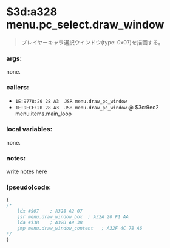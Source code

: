 ﻿
# $3d:a328 menu.pc_select.draw_window
> プレイヤーキャラ選択ウインドウ(type: 0x07)を描画する。

### args:
none.

### callers:
+	`1E:9778:20 28 A3  JSR menu.draw_pc_window`
+	`1E:9ECF:20 28 A3  JSR menu.draw_pc_window` @ $3c:9ec2 menu.items.main_loop

### local variables:
none.

### notes:
write notes here

### (pseudo)code:
```js
{
/*
    ldx #$07    ; A328 A2 07
    jsr menu.draw_window_box  ; A32A 20 F1 AA
    lda #$3B    ; A32D A9 3B
    jmp menu.draw_window_content   ; A32F 4C 78 A6
*/
}
```

